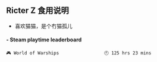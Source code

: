 ## Ricter Z 食用说明
- 喜欢猫猫，是个冇猫孤儿

<!-- steam-box start -->
#### - Steam playtime leaderboard
```text
🎮 World of Warships                 🕘 125 hrs 23 mins
```
<!-- Powered by https://github.com/YouEclipse/steam-box . -->
<!-- steam-box end -->
